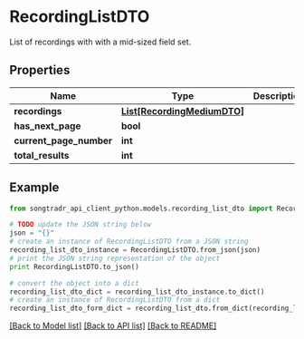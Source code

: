 # RecordingListDTO

List of recordings with with a mid-sized field set.

## Properties
Name | Type | Description | Notes
------------ | ------------- | ------------- | -------------
**recordings** | [**List[RecordingMediumDTO]**](RecordingMediumDTO.md) |  | 
**has_next_page** | **bool** |  | 
**current_page_number** | **int** |  | 
**total_results** | **int** |  | 

## Example

```python
from songtradr_api_client_python.models.recording_list_dto import RecordingListDTO

# TODO update the JSON string below
json = "{}"
# create an instance of RecordingListDTO from a JSON string
recording_list_dto_instance = RecordingListDTO.from_json(json)
# print the JSON string representation of the object
print RecordingListDTO.to_json()

# convert the object into a dict
recording_list_dto_dict = recording_list_dto_instance.to_dict()
# create an instance of RecordingListDTO from a dict
recording_list_dto_form_dict = recording_list_dto.from_dict(recording_list_dto_dict)
```
[[Back to Model list]](../README.md#documentation-for-models) [[Back to API list]](../README.md#documentation-for-api-endpoints) [[Back to README]](../README.md)


